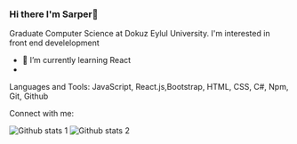 ### Hi there I'm Sarper👋

 Graduate Computer Science at Dokuz Eylul University.
 I'm interested in front end develelopment
- 🌱 I’m currently learning React
- 
Languages and Tools:
JavaScript, React.js,Bootstrap, HTML, CSS, C#, Npm, Git, Github

Connect with me:




![Github stats 1](https://github-readme-stats.vercel.app/api?username=kullanıcıadınız&show_icons=true&theme=gradient) 
![Github stats 2](https://github-readme-stats.vercel.app/api?username=kullanıcıadınız&show_icons=true&theme=radical)
